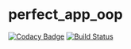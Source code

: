# perfect_app_oop

[![Codacy Badge](https://api.codacy.com/project/badge/Grade/f6565c2fbfa4437e822e55cef8bc0861)](https://www.codacy.com/app/benanamen/perfect_app_oop?utm_source=github.com&amp;utm_medium=referral&amp;utm_content=benanamen/perfect_app_oop&amp;utm_campaign=Badge_Grade)
[![Build Status](https://scrutinizer-ci.com/g/benanamen/perfect_app_oop/badges/build.png?b=master)](https://scrutinizer-ci.com/g/benanamen/perfect_app_oop/build-status/master)
